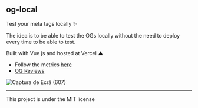 ## og-local

Test your meta tags locally ✨

The idea is to be able to test the OGs locally without the need to deploy every time to be able to test.

Built with Vue js and hosted at Vercel ▲

- Follow the metrics <a href="https://pagespeed.web.dev/analysis/https-og-local-vercel-app/z0pypqlmer?form_factor=desktop">here</a>
- <a href="https://www.opengraph.xyz/url/https%3A%2F%2Fog-local.vercel.app%2F">OG Reviews</a>

![Captura de Ecrã (607)](https://github.com/euotiniel/og-local/assets/93485038/a452d15c-5d81-407a-8293-048df40e7026)

---

This project is under the MIT license
